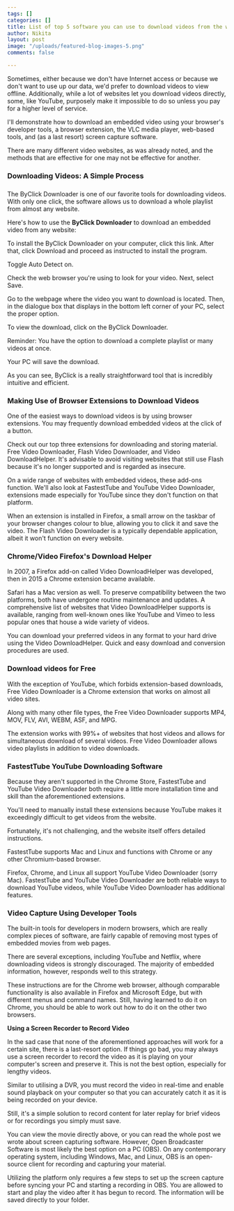 ```yaml
---
tags: []
categories: []
title: List of top 5 software you can use to download videos from the website
author: Nikita
layout: post
image: "/uploads/featured-blog-images-5.png"
comments: false

---
```

Sometimes, either because we don't have Internet access or because we don't want to use up our data, we'd prefer to download videos to view offline. Additionally, while a lot of websites let you download videos directly, some, like YouTube, purposely make it impossible to do so unless you pay for a higher level of service.

I'll demonstrate how to download an embedded video using your browser's developer tools, a browser extension, the VLC media player, web-based tools, and (as a last resort) screen capture software.

There are many different video websites, as was already noted, and the methods that are effective for one may not be effective for another.

### **Downloading Videos: A Simple Process**

### 

The ByClick Downloader is one of our favorite tools for downloading videos. With only one click, the software allows us to download a whole playlist from almost any website.

Here's how to use the **ByClick Downloader** to download an embedded video from any website:

To install the ByClick Downloader on your computer, click this link. After that, click Download and proceed as instructed to install the program.

Toggle Auto Detect on.

Check the web browser you're using to look for your video. Next, select Save.

Go to the webpage where the video you want to download is located. Then, in the dialogue box that displays in the bottom left corner of your PC, select the proper option.

To view the download, click on the ByClick Downloader.

Reminder: You have the option to download a complete playlist or many videos at once.

Your PC will save the download.

As you can see, ByClick is a really straightforward tool that is incredibly intuitive and efficient.

### **Making Use of Browser Extensions to Download Videos**

One of the easiest ways to download videos is by using browser extensions. You may frequently download embedded videos at the click of a button.

Check out our top three extensions for downloading and storing material. Free Video Downloader, Flash Video Downloader, and Video DownloadHelper. It's advisable to avoid visiting websites that still use Flash because it's no longer supported and is regarded as insecure.

On a wide range of websites with embedded videos, these add-ons function. We'll also look at FastestTube and YouTube Video Downloader, extensions made especially for YouTube since they don't function on that platform.

When an extension is installed in Firefox, a small arrow on the taskbar of your browser changes colour to blue, allowing you to click it and save the video. The Flash Video Downloader is a typically dependable application, albeit it won't function on every website.

### **Chrome/Video Firefox's Download Helper**

In 2007, a Firefox add-on called Video DownloadHelper was developed, then in 2015 a Chrome extension became available.

Safari has a Mac version as well. To preserve compatibility between the two platforms, both have undergone routine maintenance and updates. A comprehensive list of websites that Video DownloadHelper supports is available, ranging from well-known ones like YouTube and Vimeo to less popular ones that house a wide variety of videos.

You can download your preferred videos in any format to your hard drive using the Video DownloadHelper. Quick and easy download and conversion procedures are used.

### **Download videos for Free**

With the exception of YouTube, which forbids extension-based downloads, Free Video Downloader is a Chrome extension that works on almost all video sites.

Along with many other file types, the Free Video Downloader supports MP4, MOV, FLV, AVI, WEBM, ASF, and MPG.

The extension works with 99%+ of websites that host videos and allows for simultaneous download of several videos. Free Video Downloader allows video playlists in addition to video downloads.

### **FastestTube YouTube Downloading Software**

Because they aren't supported in the Chrome Store, FastestTube and YouTube Video Downloader both require a little more installation time and skill than the aforementioned extensions.

You'll need to manually install these extensions because YouTube makes it exceedingly difficult to get videos from the website.

Fortunately, it's not challenging, and the website itself offers detailed instructions.

FastestTube supports Mac and Linux and functions with Chrome or any other Chromium-based browser.

Firefox, Chrome, and Linux all support YouTube Video Downloader (sorry Mac). FastestTube and YouTube Video Downloader are both reliable ways to download YouTube videos, while YouTube Video Downloader has additional features.

### **Video Capture Using Developer Tools**

The built-in tools for developers in modern browsers, which are really complex pieces of software, are fairly capable of removing most types of embedded movies from web pages.

There are several exceptions, including YouTube and Netflix, where downloading videos is strongly discouraged. The majority of embedded information, however, responds well to this strategy.

These instructions are for the Chrome web browser, although comparable functionality is also available in Firefox and Microsoft Edge, but with different menus and command names. Still, having learned to do it on Chrome, you should be able to work out how to do it on the other two browsers.

**Using a Screen Recorder to Record Video**

In the sad case that none of the aforementioned approaches will work for a certain site, there is a last-resort option. If things go bad, you may always use a screen recorder to record the video as it is playing on your computer's screen and preserve it. This is not the best option, especially for lengthy videos.

Similar to utilising a DVR, you must record the video in real-time and enable sound playback on your computer so that you can accurately catch it as it is being recorded on your device.

Still, it's a simple solution to record content for later replay for brief videos or for recordings you simply must save.

You can view the movie directly above, or you can read the whole post we wrote about screen capturing software. However, Open Broadcaster Software is most likely the best option on a PC (OBS). On any contemporary operating system, including Windows, Mac, and Linux, OBS is an open-source client for recording and capturing your material.

Utilizing the platform only requires a few steps to set up the screen capture before syncing your PC and starting a recording in OBS. You are allowed to start and play the video after it has begun to record. The information will be saved directly to your folder.